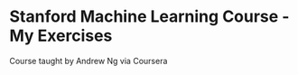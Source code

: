 Stanford Machine Learning Course - My Exercises
===============================================

Course taught by Andrew Ng via Coursera
